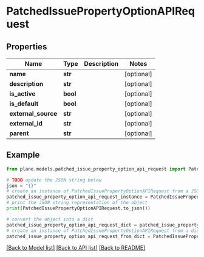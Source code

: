 # PatchedIssuePropertyOptionAPIRequest


## Properties

Name | Type | Description | Notes
------------ | ------------- | ------------- | -------------
**name** | **str** |  | [optional] 
**description** | **str** |  | [optional] 
**is_active** | **bool** |  | [optional] 
**is_default** | **bool** |  | [optional] 
**external_source** | **str** |  | [optional] 
**external_id** | **str** |  | [optional] 
**parent** | **str** |  | [optional] 

## Example

```python
from plane.models.patched_issue_property_option_api_request import PatchedIssuePropertyOptionAPIRequest

# TODO update the JSON string below
json = "{}"
# create an instance of PatchedIssuePropertyOptionAPIRequest from a JSON string
patched_issue_property_option_api_request_instance = PatchedIssuePropertyOptionAPIRequest.from_json(json)
# print the JSON string representation of the object
print(PatchedIssuePropertyOptionAPIRequest.to_json())

# convert the object into a dict
patched_issue_property_option_api_request_dict = patched_issue_property_option_api_request_instance.to_dict()
# create an instance of PatchedIssuePropertyOptionAPIRequest from a dict
patched_issue_property_option_api_request_from_dict = PatchedIssuePropertyOptionAPIRequest.from_dict(patched_issue_property_option_api_request_dict)
```
[[Back to Model list]](../README.md#documentation-for-models) [[Back to API list]](../README.md#documentation-for-api-endpoints) [[Back to README]](../README.md)


